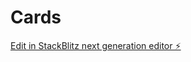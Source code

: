 # Cards

[Edit in StackBlitz next generation editor ⚡️](https://stackblitz.com/~/github.com/PMariusf/Cards)